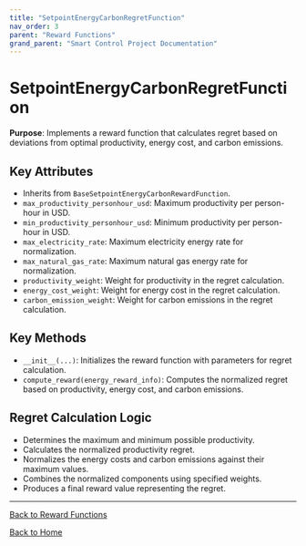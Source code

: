 ```yaml
---
title: "SetpointEnergyCarbonRegretFunction"
nav_order: 3
parent: "Reward Functions"
grand_parent: "Smart Control Project Documentation"
---
```


# SetpointEnergyCarbonRegretFunction

**Purpose**: Implements a reward function that calculates regret based on deviations from optimal productivity, energy cost, and carbon emissions.

## Key Attributes

- Inherits from `BaseSetpointEnergyCarbonRewardFunction`.
- `max_productivity_personhour_usd`: Maximum productivity per person-hour in USD.
- `min_productivity_personhour_usd`: Minimum productivity per person-hour in USD.
- `max_electricity_rate`: Maximum electricity energy rate for normalization.
- `max_natural_gas_rate`: Maximum natural gas energy rate for normalization.
- `productivity_weight`: Weight for productivity in the regret calculation.
- `energy_cost_weight`: Weight for energy cost in the regret calculation.
- `carbon_emission_weight`: Weight for carbon emissions in the regret calculation.

## Key Methods

- `__init__(...)`: Initializes the reward function with parameters for regret calculation.
- `compute_reward(energy_reward_info)`: Computes the normalized regret based on productivity, energy cost, and carbon emissions.

## Regret Calculation Logic

- Determines the maximum and minimum possible productivity.
- Calculates the normalized productivity regret.
- Normalizes the energy costs and carbon emissions against their maximum values.
- Combines the normalized components using specified weights.
- Produces a final reward value representing the regret.

---

[Back to Reward Functions](reward-functions.md)

[Back to Home](../index.md)
